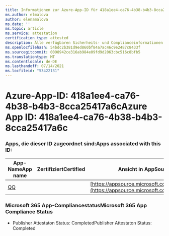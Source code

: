 ```yaml
---
title: Informationen zur Azure-App-ID für 418a1ee4-ca76-4b38-b4b3-8cca25417a6c
ms.author: elmalova
author: elenamalova
ms.date: ''
ms.topic: article
ms.service: attestation
certification_type: attested
description: Alle verfügbaren Sicherheits- und Complianceinformationen für 418a1ee4-ca76-4b38-b4b3-8cca25417a6c.
ms.openlocfilehash: 54bdc2b381d9ed860bf84a7ac46c9e2487c8433f
ms.sourcegitcommit: 0098942ce316ab984e09fd9d2063cbc516c8bfb5
ms.translationtype: MT
ms.contentlocale: de-DE
ms.lasthandoff: 07/14/2021
ms.locfileid: "53422131"
---
```

# <a name="azure-app-id-418a1ee4-ca76-4b38-b4b3-8cca25417a6c"></a><span data-ttu-id="15013-103">Azure-App-ID: 418a1ee4-ca76-4b38-b4b3-8cca25417a6c</span><span class="sxs-lookup"><span data-stu-id="15013-103">Azure App ID: 418a1ee4-ca76-4b38-b4b3-8cca25417a6c</span></span>


### <a name="apps-associated-with-this-id"></a><span data-ttu-id="15013-104">Apps, die dieser ID zugeordnet sind:</span><span class="sxs-lookup"><span data-stu-id="15013-104">Apps associated with this ID:</span></span>
| <span data-ttu-id="15013-105">**App-Name**</span><span class="sxs-lookup"><span data-stu-id="15013-105">**App name**</span></span> | <span data-ttu-id="15013-106">**Zertifiziert**</span><span class="sxs-lookup"><span data-stu-id="15013-106">**Certified**</span></span> | <span data-ttu-id="15013-107">**Ansicht in AppSource**</span><span class="sxs-lookup"><span data-stu-id="15013-107">**View in AppSource**</span></span> |
|-|-|-|
| [<span data-ttu-id="15013-108">Q</span><span class="sxs-lookup"><span data-stu-id="15013-108">Q</span></span>](https://docs.microsoft.com/en-us/microsoft-365-app-certification/forward/WA104381433) |  | [https://appsource.microsoft.com/product/office/WA104381433](https://appsource.microsoft.com/product/office/WA104381433) |

### <a name="microsoft-365-app-compliance-status"></a><span data-ttu-id="15013-109">Microsoft 365 App-Compliancestatus</span><span class="sxs-lookup"><span data-stu-id="15013-109">Microsoft 365 App Compliance Status</span></span>
- <span data-ttu-id="15013-110">Publisher Attestaton Status: Completed</span><span class="sxs-lookup"><span data-stu-id="15013-110">Publisher Attestaton Status: Completed</span></span>

